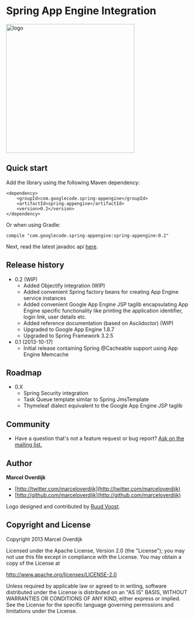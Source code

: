 # Spring App Engine Integration

<img src="https://raw.github.com/marceloverdijk/spring-appengine/master/media/logos/logo.jpg" alt="logo" width="350" />

## Quick start

Add the library using the following Maven dependency:

    <dependency>
        <groupId>com.googlecode.spring-appengine</groupId>
        <artifactId>spring-appengine</artifactId>
        <version>0.2</version>
    </dependency>

Or when using Gradle:

    compile "com.googlecode.spring-appengine:spring-appengine:0.2"    

Next, read the latest javadoc api [here](http://marceloverdijk.github.io/spring-appengine/docs/0.1/javadoc-api).

## Release history

* 0.2 (WIP)
    * Added Objectify integration (WIP)
    * Added convenient Spring factory beans for creating App Engine service instances
    * Added convenient Google App Engine JSP taglib encapsulating App Engine specific functionality like printing the application identifier, login link, user details etc.
    * Added reference documentation (based on Asciidoctor) (WIP)
    * Upgraded to Google App Engine 1.8.7
    * Upgraded to Spring Framework 3.2.5
* 0.1 (2013-10-17)
    * Initial release containing Spring @Cacheable support using App Engine Memcache

## Roadmap

* 0.X
    * Spring Security integration
    * Task Queue template similar to Spring JmsTemplate
    * Thymeleaf dialect equivalent to the Google App Engine JSP taglib

## Community

* Have a question that's not a feature request or bug report? [Ask on the mailing list.](http://groups.google.com/group/spring-appengine)

## Author

**Marcel Overdijk**

+ [http://twitter.com/marceloverdijk](http://twitter.com/marceloverdijk)
+ [http://github.com/marceloverdijk](http://github.com/marceloverdijk)

Logo designed and contributed by [Ruud Voost](http://www.ruudvoost.com).

## Copyright and License

Copyright 2013 Marcel Overdijk

Licensed under the Apache License, Version 2.0 (the "License");
you may not use this file except in compliance with the License.
You may obtain a copy of the License at

   http://www.apache.org/licenses/LICENSE-2.0

Unless required by applicable law or agreed to in writing, software
distributed under the License is distributed on an "AS IS" BASIS,
WITHOUT WARRANTIES OR CONDITIONS OF ANY KIND, either express or implied.
See the License for the specific language governing permissions and
limitations under the License.
